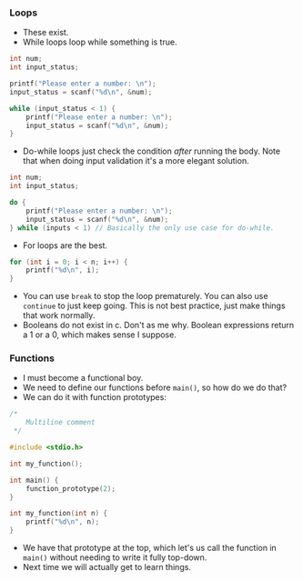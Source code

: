 ### Loops
- These exist.
- While loops loop while something is true.
```c
int num;
int input_status;

printf("Please enter a number: \n");
input_status = scanf("%d\n", &num);

while (input_status < 1) {
	printf("Please enter a number: \n");
	input_status = scanf("%d\n", &num);
}
```
- Do-while loops just check the condition *after* running the body. Note that when doing input validation it's a more elegant solution.
```c
int num;
int input_status;

do {
	printf("Please enter a number: \n");
	input_status = scanf("%d\n", &num);
} while (inputs < 1) // Basically the only use case for do-while.
```
- For loops are the best.
```c
for (int i = 0; i < n; i++) {
	printf("%d\n", i);
}
```
- You can use `break` to stop the loop prematurely. You can also use `continue` to just keep going. This is not best practice, just make things that work normally.
- Booleans do not exist in c. Don't as me why. Boolean expressions return a 1 or a 0, which makes sense I suppose.


### Functions
- I must become a functional boy.
- We need to define our functions before `main()`, so how do we do that?
- We can do it with function prototypes:

```c
/*
    Multiline comment
 */

#include <stdio.h>

int my_function();

int main() {
    function_prototype(2);
}

int my_function(int n) {
    printf("%d\n", n);
}
```

- We have that prototype at the top, which let's us call the function in `main()` without needing to write it fully top-down.
- Next time we will actually get to learn things.